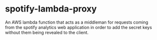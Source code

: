# spotify-lambda-proxy
An AWS lambda function that acts as a middleman for requests coming from the spotify analytics web application in order to add the secret keys without them being revealed to the client.
